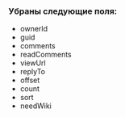 ### Убраны следующие поля:
* ownerId
* guid
* comments
* readComments
* viewUrl
* replyTo
* offset
* count
* sort
* needWiki
